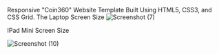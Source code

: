 Responsive "Coin360" Website Template Built Using HTML5, CSS3, and CSS Grid.
The Laptop Screen Size
![Screenshot (7)](https://github.com/user-attachments/assets/9da6a817-5d9d-4f89-b1c2-20d365cc9d34)

IPad Mini Screen Size 

![Screenshot (10)](https://github.com/user-attachments/assets/7b1c1396-c5cf-47bd-aa0d-8b1112253cdf)
